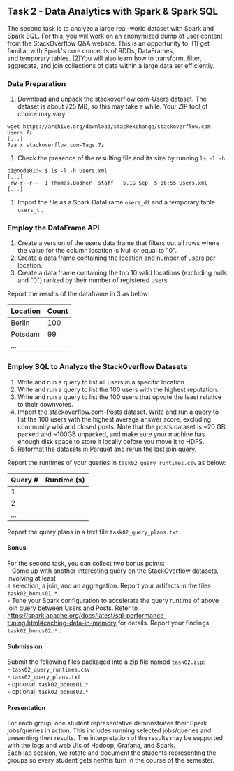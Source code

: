 ## Task 2 - Data Analytics with Spark & Spark SQL

The second task is to analyze a large real-world dataset with Spark and Spark SQL. For this, you will work on an anonymized dump of user content from the StackOverflow Q&A website. This is an opportunity to: (1) get familiar with Spark's core concepts of RDDs, DataFrames,  
and temporary tables. (2)You will also learn how to transform, filter, aggregate, and join  collections of data within a large data set efficiently.

### Data Preparation

1. Download and unpack the stackoverflow.com-Users dataset. The dataset is about 725 MB, so this may take a while. Your ZIP tool of choice may vary.

```
wget https://archive.org/download/stackexchange/stackoverflow.com-Users.7z
[...]
7za x stackoverflow.com-Tags.7z
```

1. Check the presence of the resulting file and its size by running `ls -l -h`.

```
pi@node01:~ $ ls -l -h Users.xml
[...]
-rw-r--r--  1 Thomas.Bodner  staff   5.1G Sep  5 06:55 Users.xml
[...]
```

1. Import the file as a Spark DataFrame `users_df` and a temporary table `users_t` .

### Employ the DataFrame API

1. Create a version of the users data frame that filters out all rows where the value for the column location is Null or equal to "0".
2. Create a data frame containing the location and number of users per location.
3. Create a data frame containing the top 10 valid locations (excluding nulls and "0") ranked by their number of registered users.

Report the results of the dataframe in 3 as below:

| Location | Count |
|----------|-------|
| Berlin | 100 |
| Potsdam | 99 |
| ... |  |

### Employ SQL to Analyze the StackOverflow Datasets

1. Write and run a query to list all users in a specific location.
2. Write and run a query to list the 100 users with the highest reputation.
3. Write and run a query to list the 100 users that upvote the least relative to their downvotes.
4. Import the stackoverflow.com-Posts dataset. Write and run a query to list the 100 users with the highest average answer score, excluding community wiki and closed posts. Note that the posts dataset is ~20 GB packed and ~100GB unpacked, and make sure your machine has enough disk space to store it locally before you move it to HDFS.
5. Reformat the datasets in Parquet and rerun the last join query.

Report the runtimes of your queries in `task02_query_runtimes.csv` as below:

| Query # | Runtime (s) |
|---------|-------------|
| 1 |  |
| 2 |  |
| ... |  |

Report the query plans in a text file `task02_query_plans.txt`.

#### Bonus

For the second task, you can collect two bonus points:  
\- Come up with another interesting query on the StackOverflow datasets, involving at least  
a selection, a join, and an aggregation. Report your artifacts in the files `task02_bonus01.*`.  
\- Tune your Spark configuration to accelerate the query runtime of above join query between Users and Posts. Refer to <https://spark.apache.org/docs/latest/sql-performance-tuning.html#caching-data-in-memory> for details. Report your findings `task02_bonus02.*` .

#### Submission

Submit the following files packaged into a zip file named `task02.zip`:  
\- `task02_query_runtimes.csv`  
\- `task02_query_plans.txt`  
\- optional: `task02_bonus01.*`  
\- optional: `task02_bonus02.*`

#### Presentation

For each group, one student representative demonstrates their Spark jobs/queries in action. This includes running selected jobs/queries and presenting their results. The interpretation of the results may be supported with the logs and web UIs of Hadoop, Grafana, and Spark.  
Each lab session, we rotate and document the students representing the groups so every student gets her/his turn in the course of the semester.